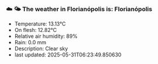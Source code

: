 ### ☁️ 🌤️  The weather in Florianópolis is: Florianópolis

- Temperature: 13.13°C
- On flesh: 12.82°C
- Relative air humidity: 89%
- Rain: 0.0 mm
- Description: Clear sky
- last updated: 2025-05-31T06:23:49.850630
